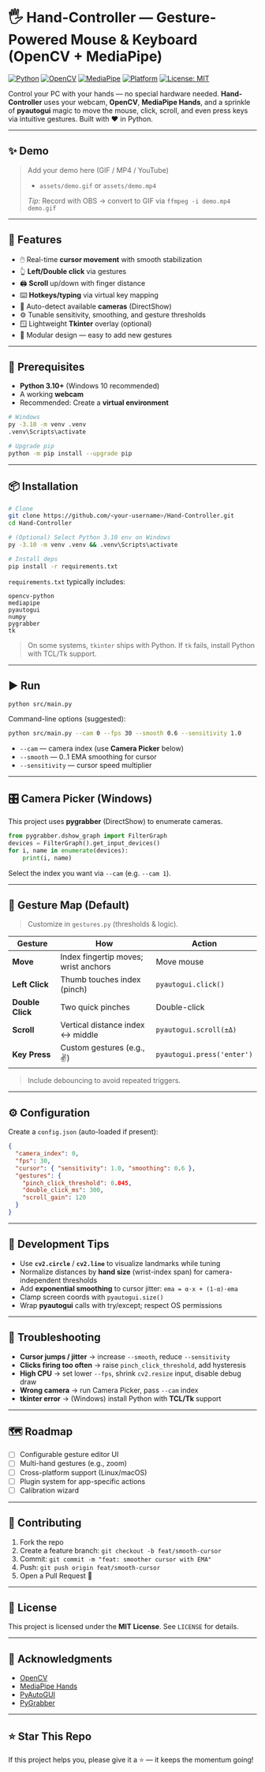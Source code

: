 # 🖐️ Hand-Controller — Gesture-Powered Mouse & Keyboard (OpenCV + MediaPipe)

[![Python](https://img.shields.io/badge/Python-3.10%2B-blue.svg)](https://www.python.org/)
[![OpenCV](https://img.shields.io/badge/OpenCV-4.x-important.svg)](https://opencv.org/)
[![MediaPipe](https://img.shields.io/badge/MediaPipe-Hands-success.svg)](https://developers.google.com/mediapipe)
[![Platform](https://img.shields.io/badge/OS-Windows%2010%2B-lightgrey.svg)](#)
[![License: MIT](https://img.shields.io/badge/License-MIT-yellow.svg)](LICENSE)

Control your PC with your hands — no special hardware needed. **Hand-Controller** uses your webcam, **OpenCV**, **MediaPipe Hands**, and a sprinkle of **pyautogui** magic to move the mouse, click, scroll, and even press keys via intuitive gestures. Built with ❤️ in Python.

---

## ✨ Demo

> Add your demo here (GIF / MP4 / YouTube)
>
> - `assets/demo.gif` or `assets/demo.mp4`
>
> _Tip:_ Record with OBS → convert to GIF via `ffmpeg -i demo.mp4 demo.gif`

---

## 🚀 Features

- 🖱️ Real-time **cursor movement** with smooth stabilization
- 👆 **Left/Double click** via gestures
- 🖨️ **Scroll** up/down with finger distance
- ⌨️ **Hotkeys/typing** via virtual key mapping
- 🎥 Auto-detect available **cameras** (DirectShow)
- ⚙️ Tunable sensitivity, smoothing, and gesture thresholds
- 🪟 Lightweight **Tkinter** overlay (optional)
- 🧩 Modular design — easy to add new gestures

---

## 🧰 Prerequisites

- **Python 3.10+** (Windows 10 recommended)
- A working **webcam**
- Recommended: Create a **virtual environment**

```bash
# Windows
py -3.10 -m venv .venv
.venv\Scripts\activate

# Upgrade pip
python -m pip install --upgrade pip
```

---

## 📦 Installation

```bash
# Clone
git clone https://github.com/<your-username>/Hand-Controller.git
cd Hand-Controller

# (Optional) Select Python 3.10 env on Windows
py -3.10 -m venv .venv && .venv\Scripts\activate

# Install deps
pip install -r requirements.txt
```

`requirements.txt` typically includes:
```
opencv-python
mediapipe
pyautogui
numpy
pygrabber
tk
```
> On some systems, `tkinter` ships with Python. If `tk` fails, install Python with TCL/Tk support.

---

## ▶️ Run

```bash
python src/main.py
```

Command-line options (suggested):
```bash
python src/main.py --cam 0 --fps 30 --smooth 0.6 --sensitivity 1.0
```

- `--cam` — camera index (use **Camera Picker** below)
- `--smooth` — 0..1 EMA smoothing for cursor
- `--sensitivity` — cursor speed multiplier

---

## 🎛️ Camera Picker (Windows)

This project uses **pygrabber** (DirectShow) to enumerate cameras.

```python
from pygrabber.dshow_graph import FilterGraph
devices = FilterGraph().get_input_devices()
for i, name in enumerate(devices):
    print(i, name)
```

Select the index you want via `--cam` (e.g. `--cam 1`).

---

## 🧠 Gesture Map (Default)

> Customize in `gestures.py` (thresholds & logic).

| Gesture | How | Action |
|---|---|---|
| **Move** | Index fingertip moves; wrist anchors | Move mouse |
| **Left Click** | Thumb touches index (pinch) | `pyautogui.click()` |
| **Double Click** | Two quick pinches | Double-click |
| **Scroll** | Vertical distance index ↔ middle | `pyautogui.scroll(±Δ)` |
| **Key Press** | Custom gestures (e.g., ✌️) | `pyautogui.press('enter')` |

> Include debouncing to avoid repeated triggers.

---

## ⚙️ Configuration

Create a `config.json` (auto-loaded if present):

```json
{
  "camera_index": 0,
  "fps": 30,
  "cursor": { "sensitivity": 1.0, "smoothing": 0.6 },
  "gestures": {
    "pinch_click_threshold": 0.045,
    "double_click_ms": 300,
    "scroll_gain": 120
  }
}
```

---

## 🧪 Development Tips

- Use **`cv2.circle`** / **`cv2.line`** to visualize landmarks while tuning
- Normalize distances by **hand size** (wrist-index span) for camera-independent thresholds
- Add **exponential smoothing** to cursor jitter: `ema = α·x + (1-α)·ema`
- Clamp screen coords with `pyautogui.size()`
- Wrap **pyautogui** calls with try/except; respect OS permissions

---

## 🐛 Troubleshooting

- **Cursor jumps / jitter** → increase `--smooth`, reduce `--sensitivity`
- **Clicks firing too often** → raise `pinch_click_threshold`, add hysteresis
- **High CPU** → set lower `--fps`, shrink `cv2.resize` input, disable debug draw
- **Wrong camera** → run Camera Picker, pass `--cam` index
- **tkinter error** → (Windows) install Python with **TCL/Tk** support

---

## 🗺️ Roadmap

- [ ] Configurable gesture editor UI
- [ ] Multi-hand gestures (e.g., zoom)
- [ ] Cross-platform support (Linux/macOS)
- [ ] Plugin system for app-specific actions
- [ ] Calibration wizard

---

## 🤝 Contributing

1. Fork the repo
2. Create a feature branch: `git checkout -b feat/smooth-cursor`
3. Commit: `git commit -m "feat: smoother cursor with EMA"`
4. Push: `git push origin feat/smooth-cursor`
5. Open a Pull Request 🚀

---

## 📜 License

This project is licensed under the **MIT License**. See `LICENSE` for details.

---

## 🙏 Acknowledgments

- [OpenCV](https://opencv.org/)
- [MediaPipe Hands](https://developers.google.com/mediapipe/solutions/vision/hand_landmarker)
- [PyAutoGUI](https://pyautogui.readthedocs.io/)
- [PyGrabber](https://github.com/andrewssobral/pygrabber)

---

## ⭐️ Star This Repo

If this project helps you, please give it a ⭐ — it keeps the momentum going!
